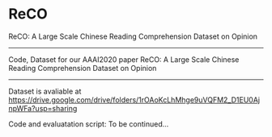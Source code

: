 # ReCO
ReCO: A Large Scale Chinese Reading Comprehension Dataset on Opinion

-------------------------------------------------------------------------

Code, Dataset for our AAAI2020 paper 
ReCO: A Large Scale Chinese Reading Comprehension Dataset on Opinion

-------------------------------------------------------------------------
Dataset is avaliable at https://drive.google.com/drive/folders/1rOAoKcLhMhge9uVQFM2_D1EU0AjnpWFa?usp=sharing

Code and evaluatation script: To be continued...

